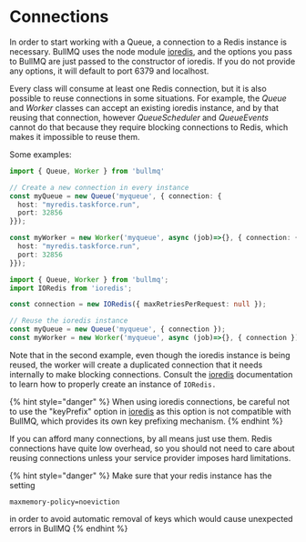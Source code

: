 # Connections

In order to start working with a Queue, a connection to a Redis instance is necessary. BullMQ uses the node module [ioredis](https://github.com/luin/ioredis), and the options you pass to BullMQ are just passed to the constructor of ioredis. If you do not provide any options, it will default to port 6379 and localhost.

Every class will consume at least one Redis connection, but it is also possible to reuse connections in some situations. For example, the _Queue_ and _Worker_ classes can accept an existing ioredis instance, and by that reusing that connection, however _QueueScheduler_ and _QueueEvents_ cannot do that because they require blocking connections to Redis, which makes it impossible to reuse them.

Some examples:

```typescript
import { Queue, Worker } from 'bullmq'

// Create a new connection in every instance
const myQueue = new Queue('myqueue', { connection: {
  host: "myredis.taskforce.run",
  port: 32856
}});

const myWorker = new Worker('myqueue', async (job)=>{}, { connection: {
  host: "myredis.taskforce.run",
  port: 32856
}});
```

```typescript
import { Queue, Worker } from 'bullmq';
import IORedis from 'ioredis';

const connection = new IORedis({ maxRetriesPerRequest: null });

// Reuse the ioredis instance
const myQueue = new Queue('myqueue', { connection });
const myWorker = new Worker('myqueue', async (job)=>{}, { connection });
```

Note that in the second example, even though the ioredis instance is being reused, the worker will create a duplicated connection that it needs internally to make blocking connections. Consult the [ioredis](https://github.com/luin/ioredis/blob/master/API.md) documentation to learn how to properly create an instance of `IORedis.`

{% hint style="danger" %}
When using ioredis connections, be careful not to use the "keyPrefix" option in [ioredis](https://redis.github.io/ioredis/interfaces/CommonRedisOptions.html#keyPrefix) as this option is not compatible with BullMQ, which provides its own key prefixing mechanism.
{% endhint %}

If you can afford many connections, by all means just use them. Redis connections have quite low overhead, so you should not need to care about reusing connections unless your service provider imposes hard limitations.

{% hint style="danger" %}
Make sure that your redis instance has the setting

`maxmemory-policy=noeviction`

in order to avoid automatic removal of keys which would cause unexpected errors in BullMQ
{% endhint %}

